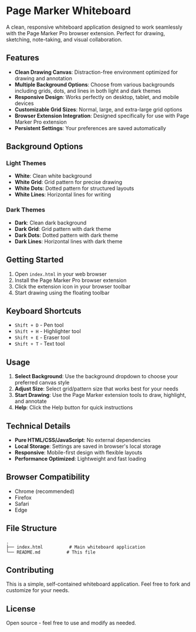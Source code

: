 # Page Marker Whiteboard

A clean, responsive whiteboard application designed to work seamlessly with the Page Marker Pro browser extension. Perfect for drawing, sketching, note-taking, and visual collaboration.

## Features

- **Clean Drawing Canvas**: Distraction-free environment optimized for drawing and annotation
- **Multiple Background Options**: Choose from various backgrounds including grids, dots, and lines in both light and dark themes
- **Responsive Design**: Works perfectly on desktop, tablet, and mobile devices
- **Customizable Grid Sizes**: Normal, large, and extra-large grid options
- **Browser Extension Integration**: Designed specifically for use with Page Marker Pro extension
- **Persistent Settings**: Your preferences are saved automatically

## Background Options

### Light Themes
- **White**: Clean white background
- **White Grid**: Grid pattern for precise drawing
- **White Dots**: Dotted pattern for structured layouts
- **White Lines**: Horizontal lines for writing

### Dark Themes
- **Dark**: Clean dark background
- **Dark Grid**: Grid pattern with dark theme
- **Dark Dots**: Dotted pattern with dark theme
- **Dark Lines**: Horizontal lines with dark theme

## Getting Started

1. Open `index.html` in your web browser
2. Install the Page Marker Pro browser extension
3. Click the extension icon in your browser toolbar
4. Start drawing using the floating toolbar

## Keyboard Shortcuts

- `Shift + D` - Pen tool
- `Shift + H` - Highlighter tool
- `Shift + E` - Eraser tool
- `Shift + T` - Text tool

## Usage

1. **Select Background**: Use the background dropdown to choose your preferred canvas style
2. **Adjust Size**: Select grid/pattern size that works best for your needs
3. **Start Drawing**: Use the Page Marker extension tools to draw, highlight, and annotate
4. **Help**: Click the Help button for quick instructions

## Technical Details

- **Pure HTML/CSS/JavaScript**: No external dependencies
- **Local Storage**: Settings are saved in browser's local storage
- **Responsive**: Mobile-first design with flexible layouts
- **Performance Optimized**: Lightweight and fast loading

## Browser Compatibility

- Chrome (recommended)
- Firefox
- Safari
- Edge

## File Structure

```
.
├── index.html          # Main whiteboard application
└── README.md          # This file
```

## Contributing

This is a simple, self-contained whiteboard application. Feel free to fork and customize for your needs.

## License

Open source - feel free to use and modify as needed.